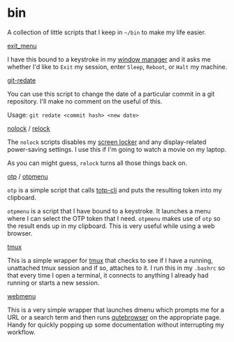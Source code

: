 # bin

A collection of little scripts that I keep in `~/bin` to make my life easier.

[exit_menu](exit_menu)

I have this bound to a keystroke in my [window manager](https://i3wm.org/) and it asks me whether I'd like to `Exit` my session, enter `Sleep`, `Reboot`, or `Halt` my machine.

[git-redate](git-redate)

You can use this script to change the date of a particular commit in a git repository. I'll make no comment on the useful of this.

Usage: `git redate <commit hash> <new date>`

[nolock](nolock) / [relock](relock)

The `nolock` scripts disables my [screen locker](https://i3wm.org/i3lock/) and any display-related power-saving settings. I use this if I'm going to watch a movie on my laptop.

As you can might guess, `relock` turns all those things back on.

[otp](otp) / [otpmenu](otpmenu)

`otp` is a simple script that calls [totp-cli](https://github.com/WhyNotHugo/totp-cli) and puts the resulting token into my clipboard.

`otpmenu` is a script that I have bound to a keystroke. It launches a menu where I can select the OTP token that I need. `otpmenu` makes use of `otp` so the result ends up in my clipboard. This is very useful while using a web browser.

[tmux](tmux)

This is a simple wrapper for [tmux](https://github.com/tmux/tmux/wiki) that checks to see if I have a running, unattached tmux session and if so, attaches to it. I run this in my `.bashrc` so that every time I open a terminal, it connects to anything I already had running or starts a new session.

[webmenu](webmenu)

This is a very simple wrapper that launches dmenu which prompts me for a URL or a search term and then runs [qutebrowser](https://qutebrowser.org/) on the appropriate page. Handy for quickly popping up some documentation without interrupting my workflow.
